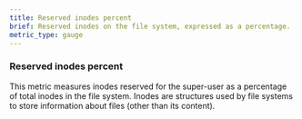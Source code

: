 ```yaml
---
title: Reserved inodes percent
brief: Reserved inodes on the file system, expressed as a percentage.
metric_type: gauge
---
```

### Reserved inodes percent

This metric measures inodes reserved for the super-user as a percentage of total inodes in the file system.  Inodes are structures used by file systems to store information about files (other than its content).

